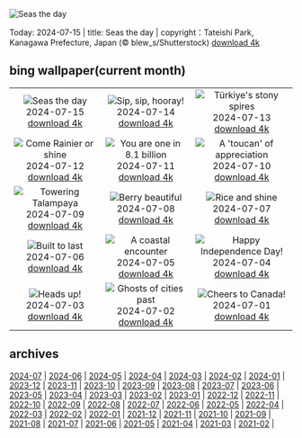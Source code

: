 ![Seas the day](https://cn.bing.com/th?id=OHR.TateishiPark_EN-US8384642632_UHD.jpg&w=1000)

Today: 2024-07-15 | title: Seas the day | copyright：Tateishi Park, Kanagawa Prefecture, Japan (© blew_s/Shutterstock) [download 4k](https://cn.bing.com/th?id=OHR.TateishiPark_EN-US8384642632_UHD.jpg)

## bing wallpaper(current month)

|  |  |  |
| :----: | :----: | :----: |
| ![Seas the day](https://cn.bing.com/th?id=OHR.TateishiPark_EN-US8384642632_UHD.jpg&pid=hp&w=384&h=216&rs=1&c=4) <br/>2024-07-15 [download 4k](https://cn.bing.com/th?id=OHR.TateishiPark_EN-US8384642632_UHD.jpg)| ![Sip, sip, hooray!](https://cn.bing.com/th?id=OHR.LaGeriaLanzarote_EN-US4849523931_UHD.jpg&pid=hp&w=384&h=216&rs=1&c=4) <br/>2024-07-14 [download 4k](https://cn.bing.com/th?id=OHR.LaGeriaLanzarote_EN-US4849523931_UHD.jpg)| ![Türkiye's stony spires](https://cn.bing.com/th?id=OHR.CappadociaRocks_EN-US8162611189_UHD.jpg&pid=hp&w=384&h=216&rs=1&c=4) <br/>2024-07-13 [download 4k](https://cn.bing.com/th?id=OHR.CappadociaRocks_EN-US8162611189_UHD.jpg)|
| ![Come Rainier or shine](https://cn.bing.com/th?id=OHR.RainierWildflowers_EN-US8010104719_UHD.jpg&pid=hp&w=384&h=216&rs=1&c=4) <br/>2024-07-12 [download 4k](https://cn.bing.com/th?id=OHR.RainierWildflowers_EN-US8010104719_UHD.jpg)| ![You are one in 8.1 billion](https://cn.bing.com/th?id=OHR.GangiSicily_EN-US5325083744_UHD.jpg&pid=hp&w=384&h=216&rs=1&c=4) <br/>2024-07-11 [download 4k](https://cn.bing.com/th?id=OHR.GangiSicily_EN-US5325083744_UHD.jpg)| ![A 'toucan' of appreciation](https://cn.bing.com/th?id=OHR.CollaredAracari_EN-US4924599176_UHD.jpg&pid=hp&w=384&h=216&rs=1&c=4) <br/>2024-07-10 [download 4k](https://cn.bing.com/th?id=OHR.CollaredAracari_EN-US4924599176_UHD.jpg)|
| ![Towering Talampaya](https://cn.bing.com/th?id=OHR.TalampayaNP_EN-US4761770918_UHD.jpg&pid=hp&w=384&h=216&rs=1&c=4) <br/>2024-07-09 [download 4k](https://cn.bing.com/th?id=OHR.TalampayaNP_EN-US4761770918_UHD.jpg)| ![Berry beautiful](https://cn.bing.com/th?id=OHR.NorwayBlueberries_EN-US4598733420_UHD.jpg&pid=hp&w=384&h=216&rs=1&c=4) <br/>2024-07-08 [download 4k](https://cn.bing.com/th?id=OHR.NorwayBlueberries_EN-US4598733420_UHD.jpg)| ![Rice and shine](https://cn.bing.com/th?id=OHR.YenBaiTerraces_EN-US4542290370_UHD.jpg&pid=hp&w=384&h=216&rs=1&c=4) <br/>2024-07-07 [download 4k](https://cn.bing.com/th?id=OHR.YenBaiTerraces_EN-US4542290370_UHD.jpg)|
| ![Built to last](https://cn.bing.com/th?id=OHR.ConwyRiver_EN-US4472231451_UHD.jpg&pid=hp&w=384&h=216&rs=1&c=4) <br/>2024-07-06 [download 4k](https://cn.bing.com/th?id=OHR.ConwyRiver_EN-US4472231451_UHD.jpg)| ![A coastal encounter](https://cn.bing.com/th?id=OHR.NoahBeach_EN-US4383778312_UHD.jpg&pid=hp&w=384&h=216&rs=1&c=4) <br/>2024-07-05 [download 4k](https://cn.bing.com/th?id=OHR.NoahBeach_EN-US4383778312_UHD.jpg)| ![Happy Independence Day!](https://cn.bing.com/th?id=OHR.HudsonFireworks_EN-US4304057228_UHD.jpg&pid=hp&w=384&h=216&rs=1&c=4) <br/>2024-07-04 [download 4k](https://cn.bing.com/th?id=OHR.HudsonFireworks_EN-US4304057228_UHD.jpg)|
| ![Heads up!](https://cn.bing.com/th?id=OHR.MeerkatManor_EN-US4231814766_UHD.jpg&pid=hp&w=384&h=216&rs=1&c=4) <br/>2024-07-03 [download 4k](https://cn.bing.com/th?id=OHR.MeerkatManor_EN-US4231814766_UHD.jpg)| ![Ghosts of cities past](https://cn.bing.com/th?id=OHR.ItalicaRuins_EN-US4110786318_UHD.jpg&pid=hp&w=384&h=216&rs=1&c=4) <br/>2024-07-02 [download 4k](https://cn.bing.com/th?id=OHR.ItalicaRuins_EN-US4110786318_UHD.jpg)| ![Cheers to Canada!](https://cn.bing.com/th?id=OHR.FisgardLighthouse_EN-US3880792118_UHD.jpg&pid=hp&w=384&h=216&rs=1&c=4) <br/>2024-07-01 [download 4k](https://cn.bing.com/th?id=OHR.FisgardLighthouse_EN-US3880792118_UHD.jpg)|

## archives

[2024-07](./archives/2024-07.md) | [2024-06](./archives/2024-06.md) | [2024-05](./archives/2024-05.md) | [2024-04](./archives/2024-04.md) | [2024-03](./archives/2024-03.md) | [2024-02](./archives/2024-02.md) | [2024-01](./archives/2024-01.md) | [2023-12](./archives/2023-12.md) |
[2023-11](./archives/2023-11.md) | [2023-10](./archives/2023-10.md) | [2023-09](./archives/2023-09.md) | [2023-08](./archives/2023-08.md) | [2023-07](./archives/2023-07.md) | [2023-06](./archives/2023-06.md) | [2023-05](./archives/2023-05.md) | [2023-04](./archives/2023-04.md) |
[2023-03](./archives/2023-03.md) | [2023-02](./archives/2023-02.md) | [2023-01](./archives/2023-01.md) | [2022-12](./archives/2022-12.md) | [2022-11](./archives/2022-11.md) | [2022-10](./archives/2022-10.md) | [2022-09](./archives/2022-09.md) | [2022-08](./archives/2022-08.md) |
[2022-07](./archives/2022-07.md) | [2022-06](./archives/2022-06.md) | [2022-05](./archives/2022-05.md) | [2022-04](./archives/2022-04.md) | [2022-03](./archives/2022-03.md) | [2022-02](./archives/2022-02.md) | [2022-01](./archives/2022-01.md) | [2021-12](./archives/2021-12.md) |
[2021-11](./archives/2021-11.md) | [2021-10](./archives/2021-10.md) | [2021-09](./archives/2021-09.md) | [2021-08](./archives/2021-08.md) | [2021-07](./archives/2021-07.md) | [2021-06](./archives/2021-06.md) | [2021-05](./archives/2021-05.md) | [2021-04](./archives/2021-04.md) |
[2021-03](./archives/2021-03.md) | [2021-02](./archives/2021-02.md) |
